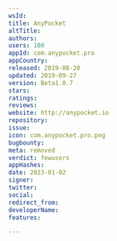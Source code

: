 ```yaml
---
wsId: 
title: AnyPocket
altTitle: 
authors: 
users: 100
appId: com.anypocket.pro
appCountry: 
released: 2019-08-20
updated: 2019-09-27
version: Beta1.0.7
stars: 
ratings: 
reviews: 
website: http://anypocket.io
repository: 
issue: 
icon: com.anypocket.pro.png
bugbounty: 
meta: removed
verdict: fewusers
appHashes: 
date: 2023-01-02
signer: 
twitter: 
social: 
redirect_from: 
developerName: 
features: 

---
```



